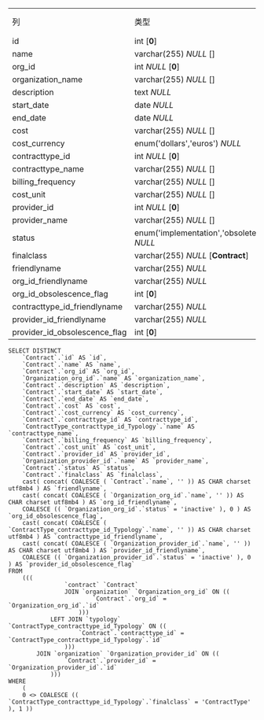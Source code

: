 |                               |                                                       |      |
| :---------------------------- | ----------------------------------------------------- | ---- |
| 列                            | 类型                                                  | 注释 |
| id                            | int [**0**]                                           |      |
| name                          | varchar(255) *NULL* []                                |      |
| org_id                        | int *NULL* [**0**]                                    |      |
| organization_name             | varchar(255) *NULL* []                                |      |
| description                   | text *NULL*                                           |      |
| start_date                    | date *NULL*                                           |      |
| end_date                      | date *NULL*                                           |      |
| cost                          | varchar(255) *NULL* []                                |      |
| cost_currency                 | enum('dollars','euros') *NULL*                        |      |
| contracttype_id               | int *NULL* [**0**]                                    |      |
| contracttype_name             | varchar(255) *NULL* []                                |      |
| billing_frequency             | varchar(255) *NULL* []                                |      |
| cost_unit                     | varchar(255) *NULL* []                                |      |
| provider_id                   | int *NULL* [**0**]                                    |      |
| provider_name                 | varchar(255) *NULL* []                                |      |
| status                        | enum('implementation','obsolete','production') *NULL* |      |
| finalclass                    | varchar(255) *NULL* [**Contract**]                    |      |
| friendlyname                  | varchar(255) *NULL*                                   |      |
| org_id_friendlyname           | varchar(255) *NULL*                                   |      |
| org_id_obsolescence_flag      | int [**0**]                                           |      |
| contracttype_id_friendlyname  | varchar(255) *NULL*                                   |      |
| provider_id_friendlyname      | varchar(255) *NULL*                                   |      |
| provider_id_obsolescence_flag | int [**0**]                                           |      |

```
SELECT DISTINCT
	`Contract`.`id` AS `id`,
	`Contract`.`name` AS `name`,
	`Contract`.`org_id` AS `org_id`,
	`Organization_org_id`.`name` AS `organization_name`,
	`Contract`.`description` AS `description`,
	`Contract`.`start_date` AS `start_date`,
	`Contract`.`end_date` AS `end_date`,
	`Contract`.`cost` AS `cost`,
	`Contract`.`cost_currency` AS `cost_currency`,
	`Contract`.`contracttype_id` AS `contracttype_id`,
	`ContractType_contracttype_id_Typology`.`name` AS `contracttype_name`,
	`Contract`.`billing_frequency` AS `billing_frequency`,
	`Contract`.`cost_unit` AS `cost_unit`,
	`Contract`.`provider_id` AS `provider_id`,
	`Organization_provider_id`.`name` AS `provider_name`,
	`Contract`.`status` AS `status`,
	`Contract`.`finalclass` AS `finalclass`,
	cast( concat( COALESCE ( `Contract`.`name`, '' )) AS CHAR charset utf8mb4 ) AS `friendlyname`,
	cast( concat( COALESCE ( `Organization_org_id`.`name`, '' )) AS CHAR charset utf8mb4 ) AS `org_id_friendlyname`,
	COALESCE (( `Organization_org_id`.`status` = 'inactive' ), 0 ) AS `org_id_obsolescence_flag`,
	cast( concat( COALESCE ( `ContractType_contracttype_id_Typology`.`name`, '' )) AS CHAR charset utf8mb4 ) AS `contracttype_id_friendlyname`,
	cast( concat( COALESCE ( `Organization_provider_id`.`name`, '' )) AS CHAR charset utf8mb4 ) AS `provider_id_friendlyname`,
	COALESCE (( `Organization_provider_id`.`status` = 'inactive' ), 0 ) AS `provider_id_obsolescence_flag` 
FROM
	(((
				`contract` `Contract`
				JOIN `organization` `Organization_org_id` ON ((
						`Contract`.`org_id` = `Organization_org_id`.`id` 
					)))
			LEFT JOIN `typology` `ContractType_contracttype_id_Typology` ON ((
					`Contract`.`contracttype_id` = `ContractType_contracttype_id_Typology`.`id` 
				)))
		JOIN `organization` `Organization_provider_id` ON ((
				`Contract`.`provider_id` = `Organization_provider_id`.`id` 
			))) 
WHERE
	(
	0 <> COALESCE (( `ContractType_contracttype_id_Typology`.`finalclass` = 'ContractType' ), 1 ))
```

